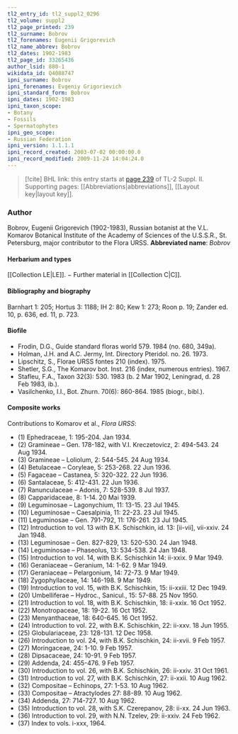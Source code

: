```yaml
---
tl2_entry_id: tl2_suppl2_0296
tl2_volume: suppl2
tl2_page_printed: 239
tl2_surname: Bobrov
tl2_forenames: Eugenii Grigorevich
tl2_name_abbrev: Bobrov
tl2_dates: 1902-1983
tl2_page_id: 33265436
author_lsid: 880-1
wikidata_id: Q4088747
ipni_surname: Bobrov
ipni_forenames: Evgeniy Grigorievich
ipni_standard_form: Bobrov
ipni_dates: 1902-1983
ipni_taxon_scope: 
- Botany
- Fossils
- Spermatophytes
ipni_geo_scope: 
- Russian Federation
ipni_version: 1.1.1.1
ipni_record_created: 2003-07-02 00:00:00.0
ipni_record_modified: 2009-11-24 14:04:24.0
---
```



> [!cite] BHL link: this entry starts at [page 239](https://www.biodiversitylibrary.org/page/33265436) of TL-2 Suppl. II.
> Supporting pages: [[Abbreviations|abbreviations]], [[Layout key|layout key]].

### Author

Bobrov, Eugenii Grigorevich (1902-1983), Russian botanist at the V.L. Komarov Botanical Institute of the Academy of Sciences of the U.S.S.R., St. Petersburg, major contributor to the Flora URSS. 
**Abbreviated name**: *Bobrov*

#### Herbarium and types

[[Collection LE|LE]]. − Further material in [[Collection C|C]].

#### Bibliography and biography

Barnhart 1: 205; Hortus 3: 1188; IH 2: 80; Kew 1: 273; Roon p. 19; Zander ed. 10, p. 636, ed. 11, p. 723.

#### Biofile

- Frodin, D.G., Guide standard floras world 579. 1984 (no. 680, 349a).
- Holman, J.H. and A.C. Jermy, Int. Directory Pteridol. no. 26. 1973.
- Lipschitz, S., Florae URSS fontes 210 (index). 1975.
- Shetler, S.G., The Komarov bot. Inst. 216 (index, numerous entries). 1967.
- Stafleu, F.A., Taxon 32(3): 530. 1983 (b. 2 Mar 1902, Leningrad, d. 28 Feb 1983, ib.).
- Vasilchenko, I.I., Bot. Zhurn. 70(6): 860-864. 1985 (biogr., bibl.).

#### Composite works

Contributions to Komarov et al., *Flora URSS*:
- (1) Ephedraceae, 1: 195-204. Jan 1934.
- (2) Gramineae – Gen. 178-182, with V.I. Kreczetovicz, 2: 494-543. 24 Aug 1934.
- (3) Gramineae – Loliolum, 2: 544-545. 24 Aug 1934.
- (4) Betulaceae – Coryleae, 5: 253-268. 22 Jun 1936.
- (5) Fagaceae – Castanea, 5: 320-322. 22 Jun 1936.
- (6) Santalaceae, 5: 412-431. 22 Jun 1936.
- (7) Ranunculaceae – Adonis, 7: 528-539. 8 Jul 1937.
- (8) Capparidaceae, 8: 1-14. 20 Mai 1939.
- (9) Leguminosae – Lagonychium, 11: 13-15. 23 Jul 1945.
- (10) Leguminosae – Caesalpinia, 11: 22-23. 23 Jul 1945.
- (11) Leguminosae – Gen. 791-792, 11: 176-261. 23 Jul 1945.
- (12) Introduction to vol. 13 with B.K. Schischkin, id. 13: \[ii-vii\], vii-xxiv. 24 Jan 1948.
- (13) Leguminosae – Gen. 827-829, 13: 520-530. 24 Jan 1948.
- (14) Leguminosae – Phaseolus, 13: 534-538. 24 Jan 1948.
- (15) Introduction to vol. 14, with B.K. Schischkin 14: ii-xxix. 9 Mar 1949.
- (16) Geraniaceae – Geranium, 14: 1-62. 9 Mar 1949.
- (17) Geraniaceae – Pelargonium, 14: 72-73. 9 Mar 1949.
- (18) Zygophyllaceae, 14: 146-198. 9 Mar 1949.
- (19) Introduction to vol. 15, with B.K. Schischkin, 15: ii-xxiii. 12 Dec 1949.
- (20) Umbelliferae – Hydroc., Sanicul., 15: 57-88. 25 Nov 1950.
- (21) Introduction to vol. 18, with B.K. Schischkin, 18: ii-xxix. 16 Oct 1952.
- (22) Monotropaceae, 18: 19-22. 16 Oct 1952.
- (23) Menyanthaceae, 18: 640-645. 16 Oct 1952.
- (24) Introduction to vol. 22, with B.K. Schischkin, 22: ii-xxv. 18 Jun 1955.
- (25) Globulariaceae, 23: 128-131. 12 Dec 1958.
- (26) Introduction to vol. 24, with B.K. Schischkin, 24: ii-xvii. 9 Feb 1957.
- (27) Moringaceae, 24: 1-10. 9 Feb 1957.
- (28) Dipsacaceae, 24: 10-91. 9 Feb 1957.
- (29) Addenda, 24: 455-476. 9 Feb 1957.
- (30) Introduction to vol. 26, with B.K. Schischkin, 26: ii-xxiv. 31 Oct 1961.
- (31) Introduction to vol. 27, with B.K. Schischkin, 27: ii-xxii. 10 Aug 1962.
- (32) Compositae – Echinops, 27: 1-53. 10 Aug 1962.
- (33) Compositae – Atractylodes 27: 88-89. 10 Aug 1962.
- (34) Addenda, 27: 714-727. 10 Aug 1962.
- (35) Introduction to vol. 28, with S.K. Czerepanov, 28: ii-xx. 24 Jun 1963.
- (36) Introduction to vol. 29, with N.N. Tzelev, 29: ii-xxiv. 24 Feb 1962.
- (37) Index to vols. i-xxx, 1964.

